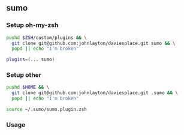## sumo

### Setup oh-my-zsh

```zsh
pushd $ZSH/custom/plugins && \
  git clone git@github.com:johnlayton/daviesplace.git sumo && \
  popd || echo "I'm broken"
```

```zsh
plugins=(... sumo)
```

### Setup other

```zsh
pushd $HOME && \
  git clone git@github.com:johnlayton/daviesplace.git .sumo && \
  popd || echo "I'm broken"
```

```zsh
source ~/.sumo/sumo.plugin.zsh
```


### Usage

#### 
```zsh
```

#### 
```zsh
```

```zsh
```
